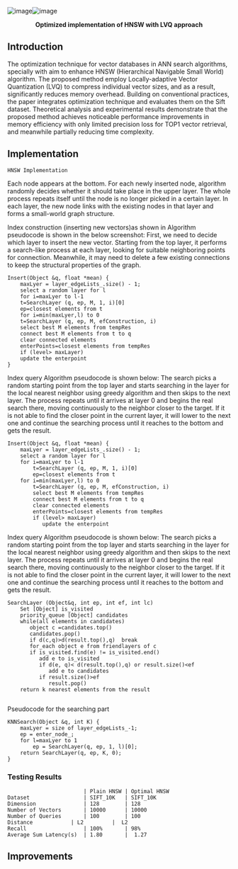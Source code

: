 ![image](https://github.com/user-attachments/assets/c1fde5fa-c09b-40c9-a075-32f5c72ccdf0)![image](https://github.com/user-attachments/assets/6c2c1c1f-3c49-4f52-a706-cffe7de80f13)<p align="center">
 <b> Optimized implementation of HNSW with LVQ approach </b>
</p>

## Introduction

 The optimization technique for vector databases in ANN search algorithms, specially with aim to enhance HNSW (Hierarchical Navigable Small World) algorithm. The proposed method employ Locally-adaptive Vector Quantization (LVQ) to compress individual vector sizes, and as a result, significantly reduces memory overhead. Building on conventional practices, the paper integrates optimization technique and evaluates them on the Sift dataset. Theoretical analysis and experimental results demonstrate that the proposed method achieves noticeable performance improvements in memory efficiency with only limited precision loss for TOP1 vector retrieval, and meanwhile partially reducing time complexity.


## Implementation

	HNSW Implementation
Each node appears at the bottom. For each newly inserted node, algorithm randomly decides whether it should take place in the upper layer.  The whole process repeats itself until the node is no longer picked in a certain layer. In each layer, the new node links with the existing nodes in that layer and forms a small-world graph structure. 
 
Index construction (inserting new vectors)as shown in
Algorithm pseudocode is shown in the below screenshot: First, we need to decide which layer to insert the new vector. Starting from the top layer, it performs a search-like process at each layer, looking for suitable neighboring points for connection. Meanwhile, it may need to delete a few existing connections to keep the structural properties of the graph.


```
Insert(Object &q, float *mean) {
    maxLyer = layer_edgeLists_.size() - 1;
    select a random layer for l
    for i=maxLyer to l-1 
    t=SearchLayer (q, ep, M, 1, i)[0]  
    ep=closest elements from t
    for i=min(maxLyer,l) to 0
    t=SearchLayer (q, ep, M, efConstruction, i) 
    select best M elements from tempRes
    connect best M elements from t to q 
    clear connected elements 
    enterPoints=closest elements from tempRes 
    if (level> maxLayer) 
    update the enterpoint
}
```

Index query
Algorithm pseudocode is shown below: The search picks a random starting point from the top layer and starts searching in the layer for the local nearest neighbor using greedy algorithm and then skips to the next layer.  The process repeats until it arrives at layer 0 and begins the real search there, moving continuously to the neighbor closer to the target.  If it is not able to find the closer point in the current layer, it will lower to the next one and continue the searching process until it reaches to the bottom and gets the result.

```
Insert(Object &q, float *mean) {
    maxLyer = layer_edgeLists_.size() - 1;
    select a random layer for l
    for i=maxLyer to l-1 
        t=SearchLayer (q, ep, M, 1, i)[0]  
        ep=closest elements from t
    for i=min(maxLyer,l) to 0
        t=SearchLayer (q, ep, M, efConstruction, i) 
        select best M elements from tempRes
        connect best M elements from t to q 
        clear connected elements 
        enterPoints=closest elements from tempRes 
        if (level> maxLayer) 
           update the enterpoint  

```

Index query
Algorithm pseudocode is shown below: The search picks a random starting point from the top layer and starts searching in the layer for the local nearest neighbor using greedy algorithm and then skips to the next layer.  The process repeats until it arrives at layer 0 and begins the real search there, moving continuously to the neighbor closer to the target.  If it is not able to find the closer point in the current layer, it will lower to the next one and continue the searching process until it reaches to the bottom and gets the result.

```
SearchLayer (Object&q, int ep, int ef, int lc) 
    Set [Object] is_visited
    priority_queue [Object] candidates 
    while(all elements in candidates)
       object c =candidates.top() 
       candidates.pop()
       if d(c,q)>d(result.top(),q)  break 
       for_each object e from friendlayers of c 
       if is_visited.find(e) != is_visited.end()
          add e to is_visited 
          if d(e, q)< d(result.top(),q) or result.size()<ef 
             add e to candidates
          if result.size()>ef 
             result.pop()
    return k nearest elements from the result


```
Pseudocode for the searching part
```
KNNSearch(Object &q, int K) {
    maxLyer = size of layer_edgeLists_-1;
    ep = enter_node_;
    for l=maxLyer to 1
        ep = SearchLayer(q, ep, 1, l)[0];
    return SearchLayer(q, ep, K, 0);
}

```
### Testing Results


                            | Plain HNSW | Optimal HNSW
    Dataset                 | SIFT_10K   | SIFT_10K
    Dimension               | 128        | 128   
    Number of Vectors       | 10000      | 10000
    Number of Queries       | 100	     | 100
    Distance	        | L2         |	L2
    Recall	                | 100%       | 98%
    Average Sum Latency(s)  | 1.80       |	1.27




## Improvements
